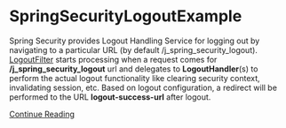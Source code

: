 SpringSecurityLogoutExample
===========================

Spring Security provides Logout Handling Service for logging out by navigating to a particular URL (by default /j_spring_security_logout). <a href="http://static.springsource.org/spring-security/site/docs/3.1.x/apidocs/org/springframework/security/web/authentication/logout/LogoutFilter.html" target="_blank">LogoutFilter</a> starts processing when a request comes for <strong>/j_spring_security_logout</strong> url and delegates to <strong>LogoutHandler</strong>(s) to perform the actual logout functionality like clearing security context, invalidating session, etc. Based on logout configuration, a redirect will be performed to the URL <strong>logout-success-url</strong> after logout.

<a href="http://www.srccodes.com/p/article/32/spring-security-logout-example" target="_blank" >Continue Reading</a>

